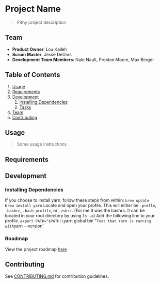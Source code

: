 # Project Name

> Pithy project description

## Team

  - __Product Owner__: Lou Kaileh
  - __Scrum Master__: Jesse DeOms
  - __Development Team Members__: Nate Nault, Preston Moore, Max Berger

## Table of Contents

1. [Usage](#Usage)
1. [Requirements](#requirements)
1. [Development](#development)
    1. [Installing Dependencies](#installing-dependencies)
    1. [Tasks](#tasks)
1. [Team](#team)
1. [Contributing](#contributing)

## Usage

> Some usage instructions

## Requirements

## Development

### Installing Dependencies

If you choose to install yarn, follow these steps from within:
`brew update`
`brew install yarn`
Locate and open your profile. This will either be `.profle`, `.bashrc`, `.bash_profile`, or `.zshrc`. (For me it was the bashrc. It can be located in your root directory by using `ls -a`)
Add the following line to your profile.
`export PATH="$PATH:\`yarn global bin\`"`
Test that Yarn is running with `yarn --version`

### Roadmap

View the project roadmap [here](LINK_TO_PROJECT_ISSUES)


## Contributing

See [CONTRIBUTING.md](_CONTRIBUTING.md) for contribution guidelines.
